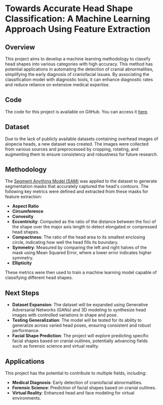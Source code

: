 # Towards Accurate Head Shape Classification: A Machine Learning Approach Using Feature Extraction

## Overview
This project aims to develop a machine learning methodology to classify head shapes into various categories with high accuracy. This method has potential applications in automating the detection of cranial abnormalities, simplifying the early diagnosis of craniofacial issues. By associating the classification model with diagnostic tools, it can enhance diagnostic rates and reduce reliance on extensive medical expertise.

## Code
The code for this project is available on GitHub. You can access it [here](https://colab.research.google.com/drive/1vrFKhUwChrEvTIk9g7A9MSgWRGmV5zvX?usp=sharing).

## Dataset
Due to the lack of publicly available datasets containing overhead images of alopecia heads, a new dataset was created. The images were collected from various sources and preprocessed by cropping, rotating, and augmenting them to ensure consistency and robustness for future research.

## Methodology
The [Segment Anything Model (SAM)](https://segment-anything.com/) was applied to the dataset to generate segmentation masks that accurately captured the head's contours. The following key metrics were defined and extracted from these masks for feature extraction:
- **Aspect Ratio**
- **Circumference**
- **Convexity**
- **Eccentricity**: Computed as the ratio of the distance between the foci of the shape over the major axis length to detect elongated or compressed head shapes.
- **Compactness**: The ratio of the head area to its smallest enclosing circle, indicating how well the head fills its boundary.
- **Symmetry**: Measured by comparing the left and right halves of the mask using Mean Squared Error, where a lower error indicates higher symmetry.
- **Ellipticity**

These metrics were then used to train a machine learning model capable of classifying different head shapes.

## Next Steps
- **Dataset Expansion**: The dataset will be expanded using Generative Adversarial Networks (GANs) and 3D modeling to synthesize head images with controlled variations in shape and pose.
- **Testing Generalization**: The model will be tested for its ability to generalize across varied head poses, ensuring consistent and robust performance.
- **Facial Shape Prediction**: The project will explore predicting specific facial shapes based on cranial outlines, potentially advancing fields such as forensic science and virtual reality.

## Applications
This project has the potential to contribute to multiple fields, including:
- **Medical Diagnosis**: Early detection of craniofacial abnormalities.
- **Forensic Science**: Prediction of facial shapes based on cranial outlines.
- **Virtual Reality**: Enhanced head and face modeling for virtual environments.
